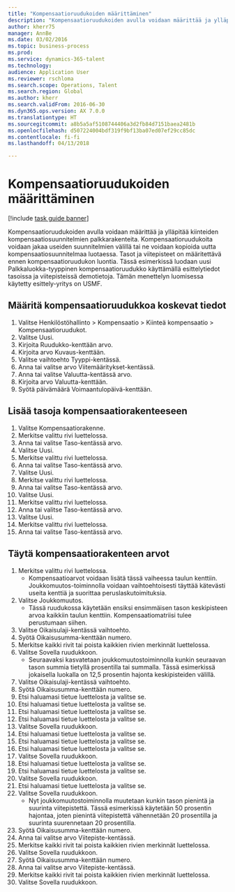 ```yaml
--- 
title: "Kompensaatioruudukoiden määrittäminen"
description: "Kompensaatioruudukoiden avulla voidaan määrittää ja ylläpitää kiinteiden kompensaatiosuunnitelmien palkkarakenteita."
author: kherr75
manager: AnnBe
ms.date: 03/02/2016
ms.topic: business-process
ms.prod: 
ms.service: dynamics-365-talent
ms.technology: 
audience: Application User
ms.reviewer: rschloma
ms.search.scope: Operations, Talent
ms.search.region: Global
ms.author: kherr
ms.search.validFrom: 2016-06-30
ms.dyn365.ops.version: AX 7.0.0
ms.translationtype: HT
ms.sourcegitcommit: a8b5a5af5108744406a3d2fb84d7151baea2481b
ms.openlocfilehash: d507224004bdf319f9bf13ba07ed07ef29cc85dc
ms.contentlocale: fi-fi
ms.lasthandoff: 04/13/2018

---
```

# <a name="set-up-compensation-grids"></a>Kompensaatioruudukoiden määrittäminen

[!include [task guide banner](../../includes/task-guide-banner.md)]

Kompensaatioruudukoiden avulla voidaan määrittää ja ylläpitää kiinteiden kompensaatiosuunnitelmien palkkarakenteita. Kompensaatioruudukoita voidaan jakaa useiden suunnitelmien välillä tai ne voidaan kopioida uutta kompensaatiosuunnitelmaa luotaessa.  Tasot ja viitepisteet on määritettävä ennen kompensaatioruudukon luontia. Tässä esimerkissä luodaan uusi Palkkaluokka-tyyppinen kompensaatioruudukko käyttämällä esittelytiedot tasoissa ja viitepisteissä demotietoja. Tämän menettelyn luomisessa käytetty esittely-yritys on USMF.


## <a name="set-up-information-about-the-compensation-grid"></a>Määritä kompensaatioruudukkoa koskevat tiedot
1. Valitse Henkilöstöhallinto > Kompensaatio > Kiinteä kompensaatio > Kompensaatioruudukot.
2. Valitse Uusi.
3. Kirjoita Ruudukko-kenttään arvo.
4. Kirjoita arvo Kuvaus-kenttään.
5. Valitse vaihtoehto Tyyppi-kentässä.
6. Anna tai valitse arvo Viitemääritykset-kentässä.
7. Anna tai valitse Valuutta-kentässä arvo.
8. Kirjoita arvo Valuutta-kenttään.
9. Syötä päivämäärä Voimaantulopäivä-kenttään.

## <a name="add-levels-to-the-compensation-structure"></a>Lisää tasoja kompensaatiorakenteeseen
1. Valitse Kompensaatiorakenne.
2. Merkitse valittu rivi luettelossa.
3. Anna tai valitse Taso-kentässä arvo.
4. Valitse Uusi.
5. Merkitse valittu rivi luettelossa.
6. Anna tai valitse Taso-kentässä arvo.
7. Valitse Uusi.
8. Merkitse valittu rivi luettelossa.
9. Anna tai valitse Taso-kentässä arvo.
10. Valitse Uusi.
11. Merkitse valittu rivi luettelossa.
12. Anna tai valitse Taso-kentässä arvo.
13. Valitse Uusi.
14. Merkitse valittu rivi luettelossa.
15. Anna tai valitse Taso-kentässä arvo.

## <a name="fill-in-the-compensation-structure-with-values"></a>Täytä kompensaatiorakenteen arvot
1. Merkitse valittu rivi luettelossa.
    * Kompensaatioarvot voidaan lisätä tässä vaiheessa taulun kenttiin. Joukkomuutos-toiminnolla voidaan vaihtoehtoisesti täyttää kätevästi useita kenttiä ja suorittaa peruslaskutoimituksia.  
2. Valitse Joukkomuutos.
    * Tässä ruudukossa käytetään ensiksi ensimmäisen tason keskipisteen arvoa kaikkiin taulun kenttiin. Kompensaatiomatriisi tulee perustumaan siihen.  
3. Valitse Oikaisulaji-kentässä vaihtoehto.
4. Syötä Oikaisusumma-kenttään numero.
5. Merkitse kaikki rivit tai poista kaikkien rivien merkinnät luettelossa.
6. Valitse Sovella ruudukkoon.
    * Seuraavaksi kasvatetaan joukkomuutostoiminnolla kunkin seuraavan tason summia tietyllä prosentilla tai summalla. Tässä esimerkissä jokaisella luokalla on 12,5 prosentin hajonta keskipisteiden välillä.  
7. Valitse Oikaisulaji-kentässä vaihtoehto.
8. Syötä Oikaisusumma-kenttään numero.
9. Etsi haluamasi tietue luettelosta ja valitse se.
10. Etsi haluamasi tietue luettelosta ja valitse se.
11. Etsi haluamasi tietue luettelosta ja valitse se.
12. Etsi haluamasi tietue luettelosta ja valitse se.
13. Valitse Sovella ruudukkoon.
14. Etsi haluamasi tietue luettelosta ja valitse se.
15. Etsi haluamasi tietue luettelosta ja valitse se.
16. Etsi haluamasi tietue luettelosta ja valitse se.
17. Valitse Sovella ruudukkoon.
18. Etsi haluamasi tietue luettelosta ja valitse se.
19. Etsi haluamasi tietue luettelosta ja valitse se.
20. Valitse Sovella ruudukkoon.
21. Etsi haluamasi tietue luettelosta ja valitse se.
22. Valitse Sovella ruudukkoon.
    * Nyt joukkomuutostoiminnolla muutetaan kunkin tason pienintä ja suurinta viitepistettä. Tässä esimerkissä käytetään 50 prosentin hajontaa, joten pienintä viitepistettä vähennetään 20 prosentilla ja suurinta suurennetaan 20 prosentilla.  
23. Syötä Oikaisusumma-kenttään numero.
24. Anna tai valitse arvo Viitepiste-kentässä.
25. Merkitse kaikki rivit tai poista kaikkien rivien merkinnät luettelossa.
26. Valitse Sovella ruudukkoon.
27. Syötä Oikaisusumma-kenttään numero.
28. Anna tai valitse arvo Viitepiste-kentässä.
29. Merkitse kaikki rivit tai poista kaikkien rivien merkinnät luettelossa.
30. Valitse Sovella ruudukkoon.


